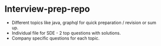 # Interview-prep-repo
- Different topics like java, graphql for quick preparation / revision or sum up.
- Individual file for SDE - 2 top questions with solutions.
- Company specific questions for each topic.
